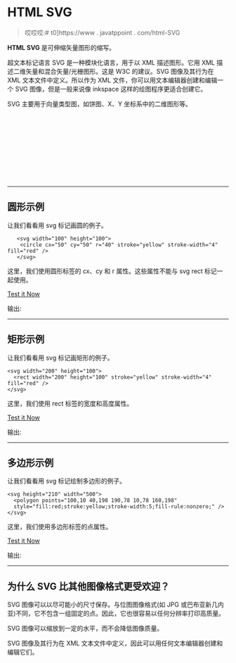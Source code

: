 # HTML SVG

> 哎哎哎:# t0]https://www . javatppoint . com/html-SVG

**HTML SVG** 是可伸缩矢量图形的缩写。

超文本标记语言 SVG 是一种模块化语言，用于以 XML 描述图形。它用 XML 描述二维矢量和混合矢量/光栅图形。这是 W3C 的建议。SVG 图像及其行为在 XML 文本文件中定义。所以作为 XML 文件，你可以用文本编辑器创建和编辑一个 SVG 图像，但是一般来说像 inkspace 这样的绘图程序更适合创建它。

SVG 主要用于向量类型图，如饼图、X、Y 坐标系中的二维图形等。

<svg>元素指定了一个 SVG 片段的根。您可以制作 SVG 文件中每个元素和每个属性的动画。</svg>

* * *

## 圆形示例

让我们看看用 svg 标记画圆的例子。

```
   <svg width="100" height="100">
    <circle cx="50" cy="50" r="40" stroke="yellow" stroke-width="4" fill="red" />
   </svg>

```

这里，我们使用圆形标签的 cx、cy 和 r 属性。这些属性不能与 svg rect 标记一起使用。

[Test it Now](https://www.javatpoint.com/oprweb/test.jsp?filename=htmlsvg1)

输出:

* * *

## 矩形示例

让我们看看用 svg 标记画矩形的例子。

```
<svg width="200" height="100">
  <rect width="200" height="100" stroke="yellow" stroke-width="4" fill="red" />
</svg>

```

这里，我们使用 rect 标签的宽度和高度属性。

[Test it Now](https://www.javatpoint.com/oprweb/test.jsp?filename=htmlsvg2)

输出:

* * *

## 多边形示例

让我们看看用 svg 标记绘制多边形的例子。

```
<svg height="210" width="500">
  <polygon points="100,10 40,198 190,78 10,78 160,198"
  style="fill:red;stroke:yellow;stroke-width:5;fill-rule:nonzero;" />
</svg>

```

这里，我们使用多边形标签的点属性。

[Test it Now](https://www.javatpoint.com/oprweb/test.jsp?filename=htmlsvg3)

输出:

* * *

## 为什么 SVG 比其他图像格式更受欢迎？

SVG 图像可以以尽可能小的尺寸保存。与位图图像格式(如 JPG 或巴布亚新几内亚)不同，它不包含一组固定的点。因此，它也很容易以任何分辨率打印高质量。

SVG 图像可以缩放到一定的水平，而不会降低图像质量。

SVG 图像及其行为在 XML 文本文件中定义，因此可以用任何文本编辑器创建和编辑它们。